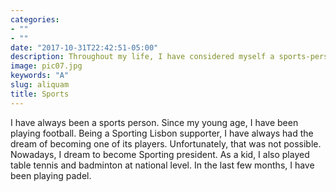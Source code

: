 ```yaml
---
categories:
- ""
- ""
date: "2017-10-31T22:42:51-05:00"
description: Throughout my life, I have considered myself a sports-person. Some of the sports I've practiced are football, tennis, table tennis, badminton, tennis and padel. 
image: pic07.jpg
keywords: "A"
slug: aliquam
title: Sports
---
```

I have always been a sports person. Since my young age, I have been playing football.
Being a Sporting Lisbon supporter, I have always had the dream of becoming one of its players. Unfortunately, that was not possible. Nowadays, I dream to become Sporting president.
As a kid, I also played table tennis and badminton at national level. In the last few months, I have been playing padel.